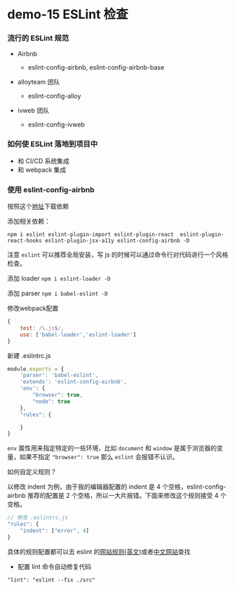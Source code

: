 # demo-15 ESLint 检查

### 流行的 ESLint 规范

- Airbnb
    - eslint-config-airbnb, eslint-config-airbnb-base

- alloyteam 团队
    - eslint-config-alloy
- ivweb 团队
    - eslint-config-ivweb

### 如何使 ESLint 落地到项目中

- 和 CI/CD 系统集成
- 和 webpack 集成

### 使用 eslint-config-airbnb

按照这个[地址](https://github.com/airbnb/javascript/tree/master/packages/eslint-config-airbnb)下载依赖

添加相关依赖： 
```shell
npm i eslint eslint-plugin-import eslint-plugin-react  eslint-plugin-react-hooks eslint-plugin-jsx-a11y eslint-config-airbnb -D
```
注意 `eslint` 可以推荐全局安装，写 js 的时候可以通过命令行对代码进行一个风格检查。

添加 loader `npm i eslint-loader -D`

添加 parser `npm i babel-eslint -D`

修改webpack配置
```js
{
    test: /\.js$/,
    use: ['babel-loader','eslint-loader']
}
```

新建 .eslintrc.js
```js
module.exports = {
    'parser': 'babel-eslint',
    'extends': 'eslint-config-airbnb',
    'env': {
        "browser": true, 
        "node": true
    },
    "rules": {

    }
}
```
`env` 属性用来指定特定的一些环境，比如 `document` 和 `window` 是属于浏览器的变量，如果不指定 `"browser": true` 那么 `eslint` 会报错不认识。

如何自定义规则？

以修改 indent 为例，由于我的编辑器配置的 indent 是 4 个空格，eslint-config-airbnb 推荐的配置是 2 个空格，所以一大片报错。下面来修改这个规则接受 4 个空格。
```js
// 修改 .eslintrc.js
"rules": {
    "indent": ["error", 4]
}
```
具体的规则配置都可以去 eslint 的[网站规则(英文)](https://eslint.org/docs/rules/)或者[中文网站](http://eslint.cn/docs/rules/)查找

- 配置 lint 命令自动修复代码

`"lint": "eslint --fix ./src"`

